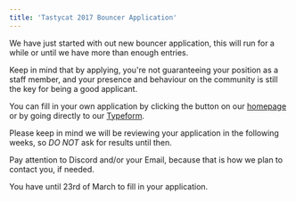 ```yaml
---
title: 'Tastycat 2017 Bouncer Application'
---
```

We have just started with out new bouncer application, this will run for a while or until we have more than enough entries.

Keep in mind that by applying, you're not guaranteeing your position as a staff member, and your presence and behaviour on the community is still the key for being a good applicant.

You can fill in your own application by clicking the button on our [homepage](https://tastycat.org/) or by going directly to our [Typeform](https://tastycat.typeform.com/to/n7Llfz).

Please keep in mind we will be reviewing your application in the following weeks, so *DO NOT* ask for results until then.

Pay attention to Discord and/or your Email, because that is how we plan to contact you, if needed.

You have until 23rd of March to fill in your application.

